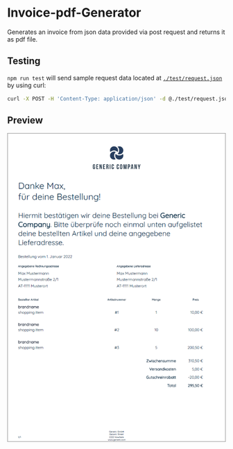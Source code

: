 # Invoice-pdf-Generator
Generates an invoice from json data provided via post request and returns it as pdf file.
## Testing


`npm run test` will send sample request data located at [`./test/request.json`](./test/request.json) by using curl:
```sh
curl -X POST -H 'Content-Type: application/json' -d @./test/request.json http://localhost:3002 --output ./test/result/result.pdf
```
## Preview
<p align="center">
    <img src="./static/img/preview.png">
</p>